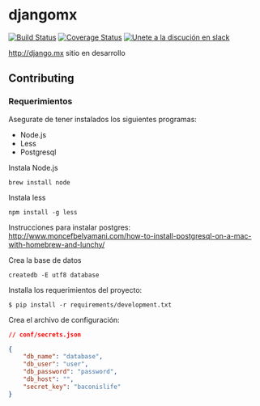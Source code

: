 djangomx
========

[![Build Status](https://travis-ci.org/djangomx/djangomx.svg?branch=master)](https://travis-ci.org/djangomx/djangomx)
[![Coverage Status](https://coveralls.io/repos/dubnio/djangomx/badge.svg?branch=master)](https://coveralls.io/r/dubnio/djangomx?branch=master)
[![Unete a la discución en slack](https://django-mx.herokuapp.com/badge.svg)](https://django-mx.herokuapp.com)

http://django.mx sitio en desarrollo

## Contributing

### Requerimientos

Asegurate de tener instalados los siguientes programas:

* Node.js
* Less
* Postgresql

Instala Node.js
```
brew install node
```

Instala less
```
npm install -g less
```

Instrucciones para instalar postgres: http://www.moncefbelyamani.com/how-to-install-postgresql-on-a-mac-with-homebrew-and-lunchy/

Crea la base de datos
```
createdb -E utf8 database
```

Installa los requerimientos del proyecto:

```
$ pip install -r requirements/development.txt
```

Crea el archivo de configuración:

```json
// conf/secrets.json

{
    "db_name": "database",
    "db_user": "user",
    "db_password": "password",
    "db_host": "",
    "secret_key": "baconislife"
}
```
